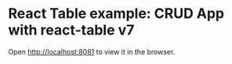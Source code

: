 # React Table example: CRUD App with react-table v7

Open [http://localhost:8081](http://localhost:8081) to view it in the browser.
